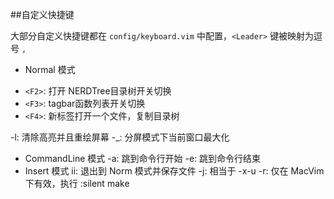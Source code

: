 ##自定义快捷键

大部分自定义快捷键都在 <code>config/keyboard.vim</code> 中配置，<code>&lt;Leader&gt;</code> 键被映射为逗号 <code>,</code>

* Normal 模式

- <code>&lt;F2&gt;</code>:   打开 NERDTree目录树开关切换
- <code>&lt;F3&gt;</code>:   tagbar函数列表开关切换
- <code>&lt;F4&gt;</code>:    新标签打开一个文件，复制目录树

<Ctrl>-l: 清除高亮并且重绘屏幕
<Ctrl>-_: 分屏模式下当前窗口最大化

* CommandLine 模式
    <Ctrl>-a: 跳到命令行开始
    <Ctrl>-e: 跳到命令行结束
* Insert 模式
    ii: 退出到 Norm 模式并保存文件
    <Ctrl>-j: 相当于 <Ctrl>-x<Ctrl>-u
    <Command>-r: 仅在 MacVim 下有效，执行 :silent make

